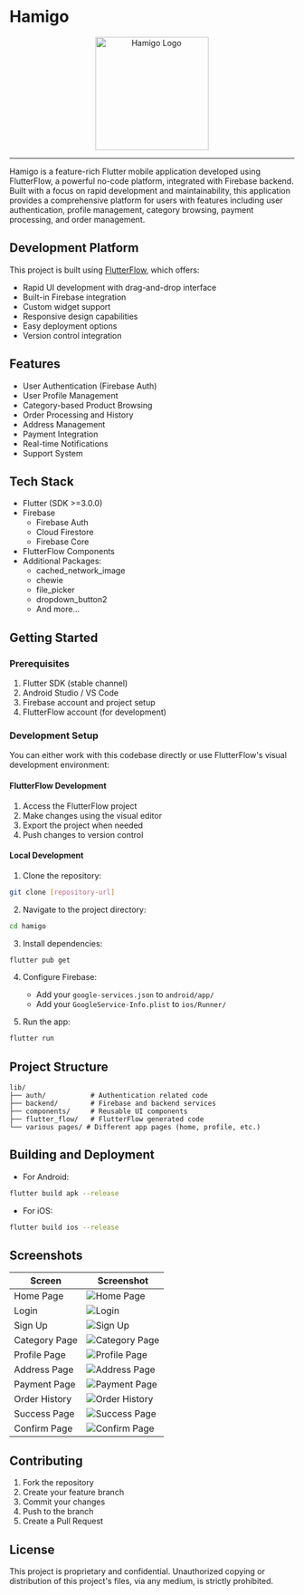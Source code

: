 # Hamigo

<div align="center">
  <img src="screenshots/hamigo_logo.png" alt="Hamigo Logo" width="200"/>
</div>

---

Hamigo is a feature-rich Flutter mobile application developed using FlutterFlow, a powerful no-code platform, integrated with Firebase backend. Built with a focus on rapid development and maintainability, this application provides a comprehensive platform for users with features including user authentication, profile management, category browsing, payment processing, and order management.

## Development Platform

This project is built using [FlutterFlow](https://flutterflow.io), which offers:
- Rapid UI development with drag-and-drop interface
- Built-in Firebase integration
- Custom widget support
- Responsive design capabilities
- Easy deployment options
- Version control integration

## Features

- User Authentication (Firebase Auth)
- User Profile Management
- Category-based Product Browsing
- Order Processing and History
- Address Management
- Payment Integration
- Real-time Notifications
- Support System

## Tech Stack

- Flutter (SDK >=3.0.0)
- Firebase
  - Firebase Auth
  - Cloud Firestore
  - Firebase Core
- FlutterFlow Components
- Additional Packages:
  - cached_network_image
  - chewie
  - file_picker
  - dropdown_button2
  - And more...

## Getting Started

### Prerequisites

1. Flutter SDK (stable channel)
2. Android Studio / VS Code
3. Firebase account and project setup
4. FlutterFlow account (for development)

### Development Setup

You can either work with this codebase directly or use FlutterFlow's visual development environment:

#### FlutterFlow Development
1. Access the FlutterFlow project
2. Make changes using the visual editor
3. Export the project when needed
4. Push changes to version control

#### Local Development

1. Clone the repository:
```bash
git clone [repository-url]
```

2. Navigate to the project directory:
```bash
cd hamigo
```

3. Install dependencies:
```bash
flutter pub get
```

4. Configure Firebase:
   - Add your `google-services.json` to `android/app/`
   - Add your `GoogleService-Info.plist` to `ios/Runner/`

5. Run the app:
```bash
flutter run
```

## Project Structure

```
lib/
├── auth/           # Authentication related code
├── backend/        # Firebase and backend services
├── components/     # Reusable UI components
├── flutter_flow/   # FlutterFlow generated code
└── various pages/ # Different app pages (home, profile, etc.)
```

## Building and Deployment

- For Android:
```bash
flutter build apk --release
```

- For iOS:
```bash
flutter build ios --release
```

## Screenshots

| Screen | Screenshot |
|--------|------------|
| Home Page | ![Home Page](screenshots/home_page.png) |
| Login | ![Login](screenshots/login.png) |
| Sign Up | ![Sign Up](screenshots/signup.png) |
| Category Page | ![Category Page](screenshots/category_page.png) |
| Profile Page | ![Profile Page](screenshots/profile_page.png) |
| Address Page | ![Address Page](screenshots/address_page.png) |
| Payment Page | ![Payment Page](screenshots/payment_page.png) |
| Order History | ![Order History](screenshots/order_history.png) |
| Success Page | ![Success Page](screenshots/success_page.png) |
| Confirm Page | ![Confirm Page](screenshots/confirm_page.png) |

## Contributing

1. Fork the repository
2. Create your feature branch
3. Commit your changes
4. Push to the branch
5. Create a Pull Request

## License

This project is proprietary and confidential. Unauthorized copying or distribution of this project's files, via any medium, is strictly prohibited.
